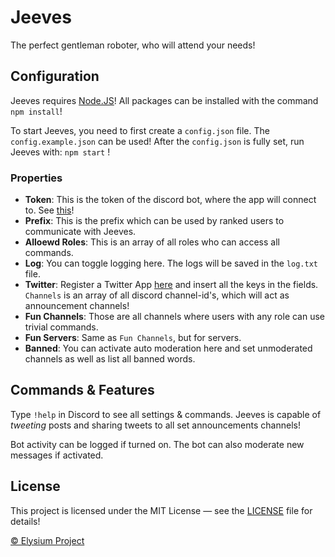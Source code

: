 # Jeeves
The perfect gentleman roboter, who will attend your needs!

## Configuration
Jeeves requires [Node.JS](https://nodejs.org/en/)! All packages can be installed with the command `npm install`!

To start Jeeves, you need to first create a `config.json` file. The `config.example.json` can be used! After the `config.json` is fully set, run Jeeves with: `npm start` !

### Properties
* **Token**: This is the token of the discord bot, where the app will connect to. See [this](https://discordapp.com/developers/applications/me)!
* **Prefix**: This is the prefix which can be used by ranked users to communicate with Jeeves.
* **Alloewd Roles**: This is an array of all roles who can access all commands.
* **Log**: You can toggle logging here. The logs will be saved in the `log.txt` file.
* **Twitter**: Register a Twitter App [here](https://apps.twitter.com) and insert all the keys in the fields. `Channels` is an array of all discord channel-id's, which will act as announcement channels!
* **Fun Channels**: Those are all channels where users with any role can use trivial commands.
* **Fun Servers**: Same as `Fun Channels`, but for servers.
* **Banned**: You can activate auto moderation here and set unmoderated channels as well as list all banned words.

## Commands & Features
Type `!help` in Discord to see all settings & commands. Jeeves is capable of *tweeting* posts and sharing tweets to all set announcements channels!

Bot activity can be logged if turned on. The bot can also moderate new messages if activated.

## License
This project is licensed under the MIT License — see the [LICENSE](./LICENSE) file for details!

[© Elysium Project](https://www.elysium-project.org)
